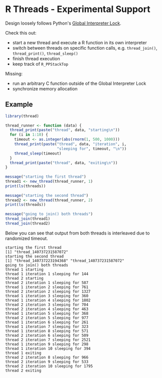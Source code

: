 R Threads - Experimental Support
================================


Design loosely follows Python's [Global Interpreter Lock](https://wiki.python.org/moin/GlobalInterpreterLock).

Check this out:

* start a new thread and execute a R function in its own interpreter
* switch between threads on specific function calls, e.g. `thread_join()`, `thread_print()`, `thread_sleep()`
* finish thread execution
* keep track of `R_PPStackTop`

Missing:

* run an arbitrary C function outside of the Global Interpreter Lock
* synchronize memory allocation

## Example

```r
library(thread)
 
thread_runner <- function (data) {
  thread_print(paste("thread", data, "starting\n"))
  for (i in 1:10) {
    timeout <- as.integer(abs(rnorm(1, 500, 1000)))
    thread_print(paste("thread", data, "iteration", i,
                       "sleeping for", timeout, "\n"))
    thread_sleep(timeout)
  }
  thread_print(paste("thread", data, "exiting\n"))
}
  
message("starting the first thread")
thread1 <- new_thread(thread_runner, 1)
print(ls(threads))
  
message("starting the second thread")
thread2 <- new_thread(thread_runner, 2)
print(ls(threads))
  
message("going to join() both threads")
thread_join(thread1)
thread_join(thread2)
```

Below you can see that output from both threads is interleaved due to randomized timeout. 

```
starting the first thread
[1] "thread_140737231587072"
starting the second thread
[1] "thread_140737223194368" "thread_140737231587072"
going to join() both threads
thread 1 starting
thread 1 iteration 1 sleeping for 144 
thread 2 starting
thread 2 iteration 1 sleeping for 587 
thread 1 iteration 2 sleeping for 761 
thread 2 iteration 2 sleeping for 1327 
thread 1 iteration 3 sleeping for 360 
thread 1 iteration 4 sleeping for 1802 
thread 2 iteration 3 sleeping for 704 
thread 2 iteration 4 sleeping for 463 
thread 1 iteration 5 sleeping for 368 
thread 2 iteration 5 sleeping for 977 
thread 1 iteration 6 sleeping for 261 
thread 1 iteration 7 sleeping for 323 
thread 1 iteration 8 sleeping for 571 
thread 2 iteration 6 sleeping for 509 
thread 2 iteration 7 sleeping for 2521 
thread 1 iteration 9 sleeping for 298 
thread 1 iteration 10 sleeping for 394 
thread 1 exiting
thread 2 iteration 8 sleeping for 966 
thread 2 iteration 9 sleeping for 533 
thread 2 iteration 10 sleeping for 1795 
thread 2 exiting
```